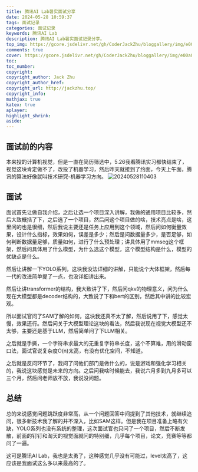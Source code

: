 ```yaml
---
title: 腾讯AI Lab暑实面试分享
date: 2024-05-28 10:59:37
tags: 面试记录
categories: 面试记录
keywords: 腾讯AI Lab
description: 腾讯AI Lab暑实面试记录分享。
top_img: https://gcore.jsdelivr.net/gh/CoderJackZhu/bloggallery/img/e00a8894b3eeeffa688d3fe1b80dc395.jpeg
comments: true
cover: https://gcore.jsdelivr.net/gh/CoderJackZhu/bloggallery/img/e00a8894b3eeeffa688d3fe1b80dc395.jpeg
toc:
toc_number:
copyright:
copyright_author: Jack Zhu
copyright_author_href: 
copyright_url: http://jackzhu.top/
copyright_info: 
mathjax: true
katex: true
aplayer: 
highlight_shrink: 
aside: 
---
```


## 面试前的内容

本来投的计算机视觉，但是一直在简历筛选中，5.26我看腾讯实习都快结束了，视觉这块肯定做不了，改投了机器学习，然后昨天就接到了约面，今天上午面，腾讯的算法好像就叫技术研究-机器学习方向。
![20240528110403](https://gcore.jsdelivr.net/gh/CoderJackZhu/bloggallery/img/20240528110403.png)

## 面试

面试首先让做自我介绍，之后让选一个项目深入讲解，我做的通用项目比较多，然后大致概括了下，之后选了一个项目，然后问这个项目做的啥，技术亮点是啥，这里问的也是很细，然后我说主要还是任务上应用到这个领域，然后问如何衡量效果，设计什么指标，效果如何，误差是多少；然后是问数据量多少，是否足够，如何判断数据量足够，质量如何，进行了什么预处理；讲具体用了mmseg这个框架，然后问具体用了什么模型，为什么选这个模型，这个模型结构是什么，模型的优缺点是什么。

然后让讲解一下YOLO系列，这块我没法详细的讲解，只能说个大体框架，然后每一代的改进简单提了一点，也没详细讲出来。

然后让讲transformer的结构，我大致讲了下，然后问qkv的物理意义，问为什么现在大模型都是decoder结构的，大致说了下和bert的区别，然后其中讲的比较宏观。

所以面试官问了SAM了解的如何，这块我还真不太了解，然后说用了下，感觉太慢，效果还行。然后问关于大模型理论这块的看法，然后我说现在视觉大模型还不太够，主要还是基于LLM，然后简单问了下LLM相关。

之后就是手撕，一个字符串求最大的无重复字符串长度，这个不算难，用的滑动窗口法，面试官说复杂度O(n)太高，有没有优化空间，不知道。

之后就是反问环节了，我问了问他们部门是做什么的，说是游戏和强化学习相关的，我说这块感觉是未来的方向。之后问我啥时候能去，我说六月多到九月多可以三个月，然后问老师放不放，我说没问题。

## 总结

总的来说感觉问题跳跃度非常高，从一个问题回答中间提到了其他技术，就继续追问，很多新技术我了解的并不深入，比如SAM这样。但是我在项目准备上略有欠缺，YOLO系列也没有系统的整理，这次面试官也只问了一个项目，然后不断发散，前面的钉钉和淘天的视觉面就问的特别细，几乎每个项目，论文，竞赛等等都问了一遍。

这可是腾讯AI Lab，我也是太勇了，这种感觉几乎没有可能过，level太高了，这应该是我面试这么多以来最高的了。
